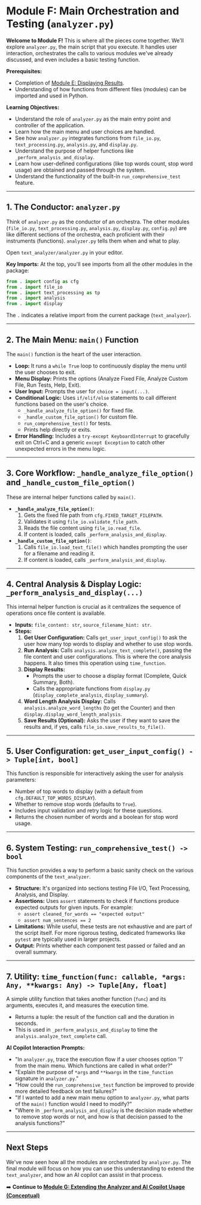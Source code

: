 # Module F: Main Orchestration and Testing (`analyzer.py`)

**Welcome to Module F!** This is where all the pieces come together. We'll explore `analyzer.py`, the main script that you execute. It handles user interaction, orchestrates the calls to various modules we've already discussed, and even includes a basic testing function.

**Prerequisites:**
*   Completion of [Module E: Displaying Results](comprehending-E-display.md).
*   Understanding of how functions from different files (modules) can be imported and used in Python.

**Learning Objectives:**
*   Understand the role of `analyzer.py` as the main entry point and controller of the application.
*   Learn how the main menu and user choices are handled.
*   See how `analyzer.py` integrates functions from `file_io.py`, `text_processing.py`, `analysis.py`, and `display.py`.
*   Understand the purpose of helper functions like `_perform_analysis_and_display`.
*   Learn how user-defined configurations (like top words count, stop word usage) are obtained and passed through the system.
*   Understand the functionality of the built-in `run_comprehensive_test` feature.

---

## 1. The Conductor: `analyzer.py`

Think of `analyzer.py` as the conductor of an orchestra. The other modules (`file_io.py`, `text_processing.py`, `analysis.py`, `display.py`, `config.py`) are like different sections of the orchestra, each proficient with their instruments (functions). `analyzer.py` tells them when and what to play.

Open `text_analyzer/analyzer.py` in your editor.

**Key Imports:**
At the top, you'll see imports from all the other modules in the package:
```python
from . import config as cfg
from . import file_io
from . import text_processing as tp
from . import analysis
from . import display
```
The `.` indicates a relative import from the current package (`text_analyzer`).

---

## 2. The Main Menu: `main()` Function

The `main()` function is the heart of the user interaction.

*   **Loop:** It runs a `while True` loop to continuously display the menu until the user chooses to exit.
*   **Menu Display:** Prints the options (Analyze Fixed File, Analyze Custom File, Run Tests, Help, Exit).
*   **User Input:** Prompts the user for `choice = input(...)`.
*   **Conditional Logic:** Uses `if/elif/else` statements to call different functions based on the user's choice.
    *   `_handle_analyze_file_option()` for fixed file.
    *   `_handle_custom_file_option()` for custom file.
    *   `run_comprehensive_test()` for tests.
    *   Prints help directly or exits.
*   **Error Handling:** Includes a `try-except KeyboardInterrupt` to gracefully exit on Ctrl+C and a generic `except Exception` to catch other unexpected errors in the menu logic.

---

## 3. Core Workflow: `_handle_analyze_file_option()` and `_handle_custom_file_option()`

These are internal helper functions called by `main()`.

*   **`_handle_analyze_file_option()`**:
    1.  Gets the fixed file path from `cfg.FIXED_TARGET_FILEPATH`.
    2.  Validates it using `file_io.validate_file_path`.
    3.  Reads the file content using `file_io.read_file`.
    4.  If content is loaded, calls `_perform_analysis_and_display`.
*   **`_handle_custom_file_option()`**:
    1.  Calls `file_io.load_text_file()` which handles prompting the user for a filename and reading it.
    2.  If content is loaded, calls `_perform_analysis_and_display`.

---

## 4. Central Analysis & Display Logic: `_perform_analysis_and_display(...)`

This internal helper function is crucial as it centralizes the sequence of operations once file content is available.

*   **Inputs:** `file_content: str`, `source_filename_hint: str`.
*   **Steps:**
    1.  **Get User Configuration:** Calls `get_user_input_config()` to ask the user how many top words to display and whether to use stop words.
    2.  **Run Analysis:** Calls `analysis.analyze_text_complete()`, passing the file content and user configurations. This is where the core analysis happens. It also times this operation using `time_function`.
    3.  **Display Results:**
        *   Prompts the user to choose a display format (Complete, Quick Summary, Both).
        *   Calls the appropriate functions from `display.py` (`display_complete_analysis`, `display_summary`).
    4.  **Word Length Analysis Display:** Calls `analysis.analyze_word_lengths` (to get the Counter) and then `display.display_word_length_analysis`.
    5.  **Save Results (Optional):** Asks the user if they want to save the results and, if yes, calls `file_io.save_results_to_file()`.

---

## 5. User Configuration: `get_user_input_config() -> Tuple[int, bool]`

This function is responsible for interactively asking the user for analysis parameters:

*   Number of top words to display (with a default from `cfg.DEFAULT_TOP_WORDS_DISPLAY`).
*   Whether to remove stop words (defaults to `True`).
*   Includes input validation and retry logic for these questions.
*   Returns the chosen number of words and a boolean for stop word usage.

---

## 6. System Testing: `run_comprehensive_test() -> bool`

This function provides a way to perform a basic sanity check on the various components of the `text_analyzer`.

*   **Structure:** It's organized into sections testing File I/O, Text Processing, Analysis, and Display.
*   **Assertions:** Uses `assert` statements to check if functions produce expected outputs for given inputs. For example:
    *   `assert cleaned_for_words == "expected output"`
    *   `assert num_sentences == 2`
*   **Limitations:** While useful, these tests are not exhaustive and are part of the script itself. For more rigorous testing, dedicated frameworks like `pytest` are typically used in larger projects.
*   **Output:** Prints whether each component test passed or failed and an overall summary.

---

## 7. Utility: `time_function(func: callable, *args: Any, **kwargs: Any) -> Tuple[Any, float]`

A simple utility function that takes another function (`func`) and its arguments, executes it, and measures the execution time.

*   Returns a tuple: the result of the function call and the duration in seconds.
*   This is used in `_perform_analysis_and_display` to time the `analysis.analyze_text_complete` call.

**AI Copilot Interaction Prompts:**

*   "In `analyzer.py`, trace the execution flow if a user chooses option '1' from the main menu. Which functions are called in what order?"
*   "Explain the purpose of `*args` and `**kwargs` in the `time_function` signature in `analyzer.py`."
*   "How could the `run_comprehensive_test` function be improved to provide more detailed feedback on test failures?"
*   "If I wanted to add a new main menu option to `analyzer.py`, what parts of the `main()` function would I need to modify?"
*   "Where in `_perform_analysis_and_display` is the decision made whether to remove stop words or not, and how is that decision passed to the analysis functions?"

---

## Next Steps

We've now seen how all the modules are orchestrated by `analyzer.py`. The final module will focus on how you can use this understanding to extend the `text_analyzer`, and how an AI copilot can assist in that process.

➡️ **Continue to [Module G: Extending the Analyzer and AI Copilot Usage (Conceptual)](comprehending-G-extending.md)**
